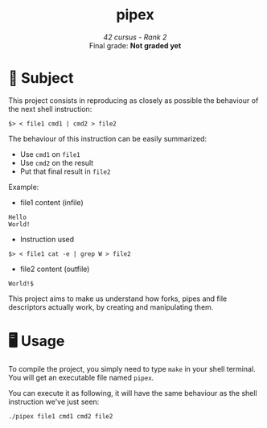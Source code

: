 <h1 align="center">
        pipex
</h1>

<p align="center">
        <i>42 cursus - Rank 2</i><br>
        Final grade: <b>Not graded yet</b>
</p>

# 📝 Subject
This project consists in reproducing as closely as possible the behaviour of the next shell instruction:<br>
```shell
$> < file1 cmd1 | cmd2 > file2
```
The behaviour of this instruction can be easily summarized:<br>
- Use `cmd1` on `file1`
- Use `cmd2` on the result
- Put that final result in `file2`

Example:<br>
- file1 content (infile)
```
Hello
World!
```
- Instruction used
```shell
$> < file1 cat -e | grep W > file2
```
- file2 content (outfile)
```
World!$
```
This project aims to make us understand how forks, pipes and file descriptors actually work, by creating and manipulating them.

# 🖥️ Usage
To compile the project, you simply need to type `make` in your shell terminal.<br>
You will get an executable file named `pipex`.

You can execute it as following, it will have the same behaviour as the shell instruction we've just seen:
```shell
./pipex file1 cmd1 cmd2 file2
```
